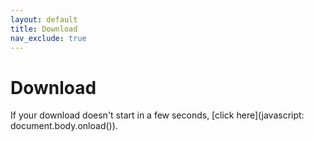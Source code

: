 ```yaml
---
layout: default
title: Download
nav_exclude: true
---
```


# Download

If your download doesn't start in a few seconds, [click here](javascript: document.body.onload()).

<script>document.body.onload=function(){switch(new URL(window.location.href).searchParams.get("req")){case"android-pudding":fetch("https://api.github.com/repositories/367643669/releases/latest").then(e=>{e.json().then(e=>{window.open(e.assets[e.assets.length-1].browser_download_url,"_self")})});break;case"pudding-is-delicious":window.open("https://youtu.be/dQw4w9WgXcQ","_self");break;default:window.open(window.location.host,"_self")}};</script>

